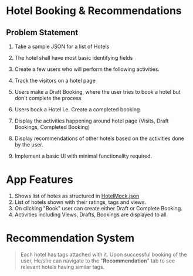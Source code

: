# Hotel Booking & Recommendations

## Problem Statement
1.  Take a sample JSON for a list of Hotels
2.  The hotel shall have most basic identifying fields
3.  Create a few users who will perform the following activities.
4.  Track the visitors on a hotel page
6.  Users make a Draft Booking, where the user tries to book a hotel but don't complete the process
7.  Users book a Hotel i.e. Create a completed booking
  
8.  Display the activities happening around hotel page (Visits, Draft Bookings, Completed Booking)
    

9.  Display recommendations of other hotels based on the activities done by the user.
    
10.  Implement a basic UI with minimal functionality required.

# App Features
1. Shows list of hotes as structured in [HotelMock.json](https://github.com/jagzmz/HotelBookingRecomendation/blob/master/app/src/main/assets/hotels.json)
2. List of hotels shown with their ratings, tags and views.
3. On clicking "Book"  user can create either Draft or Complete Booking.
4. Activities including Views, Drafts, Bookings are displayed to all. 

# Recommendation System
>Each hotel has tags attached with it. Upon successful booking of the user,
>He/she can navigate to the "**Recommendation**" tab to see relevant hotels having similar tags.

